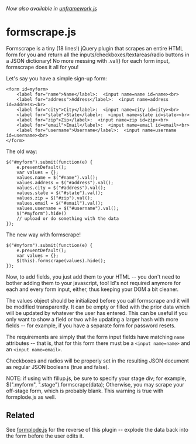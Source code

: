 *Now also available in [unframework.js](https://github.com/jamiesonbecker/unframework.js)*

formscrape.js
=============

Formscrape is a tiny (18 lines!) jQuery plugin that scrapes an entire HTML form for you and return all the inputs/checkboxes/textareas/radio buttons in a JSON dictionary! No more messing with .val() for each form input, formscrape does it all for you!

Let's say you have a simple sign-up form:

    <form id=myform>
        <label for="name">Name</label>:  <input name=name id=name><br>
        <label for="address">Address</label>:  <input name=address id=address><br>
        <label for="city">City</label>:  <input name=city id=city><br>
        <label for="state">State</label>:  <input name=state id=state><br>
        <label for="zip">Zip</label>:  <input name=zip id=zip><br>
        <label for="email">Email</label>:  <input name=email id=email><br>
        <label for="username">Username</label>:  <input name=username id=username><br>
    </form>

The old way:

    $("#myform").submit(function(e) {
        e.preventDefault();
        var values = {};
        values.name = $("#name").val();
        values.address = $("#address").val();
        values.city = $("#address").val();
        values.state = $("#state").val();
        values.zip = $("#zip").val();
        values.email = $("#email").val();
        values.username = $("#username").val();
        $("#myform").hide()
        // upload or do something with the data
    });

The new way with formscrape!

    $("#myform").submit(function(e) {
        e.preventDefault();
        var values = {};
        $(this).formscrape(values).hide();
    });

 
Now, to add fields, you just add them to your HTML -- you don't need to bother adding them to your javascript, too! Id's not required anymore for each and every form input, either, thus keeping your DOM a bit cleaner.

The values object should be initialized before you call formscrape and it will be modified transparently. It can be empty or filled with the prior data which will be updated by whatever the user has entered. This can be useful if you only want to show a field or two while updating a larger hash with more fields -- for example, if you have a separate form for password resets.

The requirements are simply that the form input fields have matching `name`
attributes -- that is, that for this form there must be a `<input name=name>` and
an `<input name=email>`.


Checkboxes and radios will be properly set in the resulting JSON document as regular JSON booleans (true and false).

NOTE: if using with fillup.js, be sure to specify your stage div; for example, $(".myform", ".stage").formscrape(data); Otherwise, you may scrape your off-stage form, which is probably blank. This warning is true with formplode.js as well.


Related
-------

See [formplode.js](https://github.com/jamiesonbecker/formplode.js) for the reverse of this plugin -- explode the data back into the form before the user edits it.


